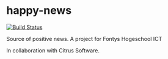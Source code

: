 # happy-news

[![Build Status](https://travis-ci.org/BakkerTom/happy-news.svg?branch=master)](https://travis-ci.org/BakkerTom/happy-news)

Source of positive news. A project for Fontys Hogeschool ICT

In collaboration with Citrus Software.